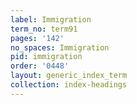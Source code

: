 ```yaml
---
label: Immigration
term_no: term91
pages: '142'
no_spaces: Immigration
pid: immigration
order: '0448'
layout: generic_index_term
collection: index-headings
---
```

